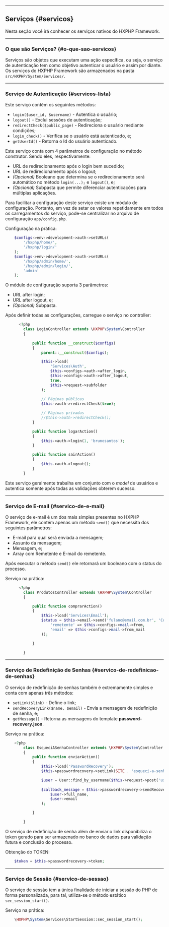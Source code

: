 ----
## Serviços {#servicos}

Nesta seção você irá conhecer os serviços nativos do HXPHP Framework.

----
### O que são Serviços? {#o-que-sao-servicos}

Serviços são objetos que executam uma ação específica, ou seja, o serviço de autenticação tem como objetivo autenticar o usuário e assim por diante. Os serviços do HXPHP Framework são armazenados na pasta `src/HXPHP/System/Services/`.

----
### Serviço de Autenticação {#servicos-lista}

Este serviço contém os seguintes métodos:

+ `login($user_id, $username)` - Autentica o usuário;
+ `logout()` - Exclui sessões de autenticação;
+ `redirectCheck($public_page)` - Redireciona o usuário mediante condições;
+ `login_check()` - Verifica se o usuário está autenticado, e;
+ `getUserId()` - Retorna o Id do usuário autenticado.

Este serviço conta com 4 parâmetros de configuração no método construtor. Sendo eles, respectivamente:

+ URL de redirecionamento após o login bem sucedido;
+ URL de redirecionamento após o logout;
+ *(Opcional)* Booleano que determina se o redirecionamento será automático no método `login(...);` e `logout()`, e;
+ *(Opcional)* Subpasta que permite diferenciar autenticações para múltiplas aplicações.

Para facilitar a configuração deste serviço existe um módulo de configuração. Portanto, em vez de setar os valores repetidamente em todos os carregamentos do serviço, pode-se centralizar no arquivo de configuração `app/config.php`.

Configuração na prática:
```php
	$configs->env->development->auth->setURLs(
		'/hxphp/home/', 
		'/hxphp/login/'
	);
	$configs->env->development->auth->setURLs(
		'/hxphp/admin/home/', 
		'/hxphp/admin/login/', 
		'admin'
	);
```

O módulo de configuração suporta 3 parâmetros:
+ URL after login;
+ URL after logout, e;
+ *(Opcional)* Subpasta.

Após definir todas as configurações, carregue o serviço no controller:
```php
      <?php
        class LoginController extends \HXPHP\System\Controller
        {
      
            public function __construct($configs)
            {
            	parent::__construct($configs);

                $this->load(
					'Services\Auth',
					$this->configs->auth->after_login,
					$this->configs->auth->after_logout,
					true,
					$this->request->subfolder
				);
			
				// Páginas públicas
				$this->auth->redirectCheck(true);

				// Páginas privadas
				//$this->auth->redirectCheck();
            }

			public function logarAction()
			{
				$this->auth->login(1, 'brunosantos');
			}

			public function sairAction()
			{
				$this->auth->logout();
			}
        }
```


Este serviço geralmente trabalha em conjunto com o *model* de usuários e autentica somente após todas as validações obterem sucesso.

----
### Serviço de E-mail {#servico-de-e-mail}

O serviço de e-mail é um dos mais simples presentes no HXPHP Framework, ele contém apenas um método `send()` que necessita dos seguintes parâmetros:

+ E-mail para qual será enviada a mensagem;
+ Assunto da mensagem;
+ Mensagem, e;
+ Array com Remetente e E-mail do remetente.

Após executar o método `send()` ele retornará um booleano com o status do processo.


Serviço na prática:
```php
      <?php
        class ProdutosController extends \HXPHP\System\Controller
        {

            public function comprarAction()
            {
	            $this->load('Services\Email');
	            $status = $this->email->send('fulano@email.com.br', 'Compra realizada com sucesso!', 'Mensagem', array(
	            	'remetente' => $this->configs->mail->from,
	            	'email' => $this->configs->mail->from_mail
	            ));

            }

        }
```

----
### Serviço de Redefinição de Senhas {#servico-de-redefinicao-de-senhas}

O serviço de redefinição de senhas também é extremamente simples e conta com apenas três métodos:

+ `setLink($link)` - Define o link;
+ `sendRecoveryLink($name, $email)` - Envia a mensagem de redefinição de senha, e;
+ `getMessage()` - Retorna as mensagens do template **password-recovery.json**.

Serviço na prática:
```php
    <?php
        class EsqueciASenhaController extends \HXPHP\System\Controller
        {
            public function enviarAction()
            {
	            $this->load('PasswordRecovery');
				$this->passwordrecovery->setLink(SITE . 'esqueci-a-senha/redefinir/');

				$user = User::find_by_username($this->request->post('username'));
				
				$callback_message = $this->passwordrecovery->sendRecoveryLink(
					$user->full_name,
					$user->email
				);

            }

        }
```


O serviço de redefinição de senha além de enviar o link disponibiliza o token gerado para ser armazenado no banco de dados para validação futura e conclusão do processo.


Obtenção do TOKEN:
```php
    $token = $this->passwordrecovery->token;
```

----
### Serviço de Sessão {#servico-de-sessao}

O serviço de sessão tem a única finalidade de iniciar a sessão do PHP de forma personalizada, para tal, utiliza-se o método estático `sec_session_start()`.


  Serviço na prática:
```php
	\HXPHP\System\Services\StartSession::sec_session_start();
```
